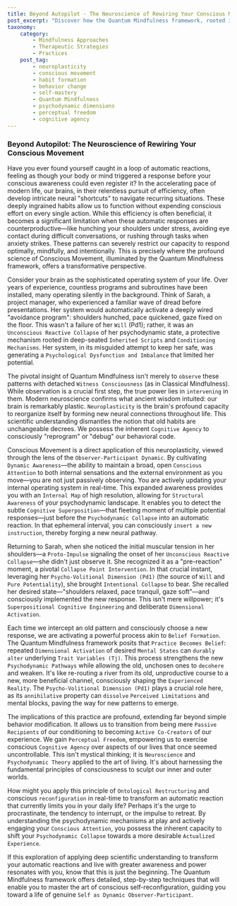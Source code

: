 ```yaml
---
title: Beyond Autopilot - The Neuroscience of Rewiring Your Conscious Movement
post_excerpt: "Discover how the Quantum Mindfulness framework, rooted in neuroplasticity, empowers you to break free from automatic reactions. Learn to leverage 'dynamic awareness' and 'intentional collapse' to reprogram deeply ingrained behavioral patterns and actively co-create your experienced reality."
taxonomy:
    category:
        - Mindfulness Approaches
        - Therapeutic Strategies
        - Practices
    post_tag:
        - neuroplasticity
        - conscious movement
        - habit formation
        - behavior change
        - self-mastery
        - Quantum Mindfulness
        - psychodynamic dimensions
        - perceptual freedom
        - cognitive agency
---
```

### Beyond Autopilot: The Neuroscience of Rewiring Your Conscious Movement

Have you ever found yourself caught in a loop of automatic reactions, feeling as though your body or mind triggered a response before your conscious awareness could even register it? In the accelerating pace of modern life, our brains, in their relentless pursuit of efficiency, often develop intricate neural "shortcuts" to navigate recurring situations. These deeply ingrained habits allow us to function without expending conscious effort on every single action. While this efficiency is often beneficial, it becomes a significant limitation when these automatic responses are counterproductive—like hunching your shoulders under stress, avoiding eye contact during difficult conversations, or rushing through tasks when anxiety strikes. These patterns can severely restrict our capacity to respond optimally, mindfully, and intentionally. This is precisely where the profound science of Conscious Movement, illuminated by the Quantum Mindfulness framework, offers a transformative perspective.

Consider your brain as the sophisticated operating system of your life. Over years of experience, countless programs and subroutines have been installed, many operating silently in the background. Think of Sarah, a project manager, who experienced a familiar wave of dread before presentations. Her system would automatically activate a deeply wired "avoidance program": shoulders hunched, pace quickened, gaze fixed on the floor. This wasn't a failure of her `Will` (Pd1); rather, it was an `Unconscious Reactive Collapse` of her psychodynamic state, a protective mechanism rooted in deep-seated `Inherited Scripts` and `Conditioning Mechanisms`. Her system, in its misguided attempt to keep her safe, was generating a `Psychological Dysfunction and Imbalance` that limited her potential.

The pivotal insight of Quantum Mindfulness isn't merely to `observe` these patterns with detached `Witness Consciousness` (as in Classical Mindfulness). While observation is a crucial first step, the true power lies in `intervening` in them. Modern neuroscience confirms what ancient wisdom intuited: our brain is remarkably plastic. `Neuroplasticity` is the brain's profound capacity to reorganize itself by forming new neural connections throughout life. This scientific understanding dismantles the notion that old habits are unchangeable decrees. We possess the inherent `Cognitive Agency` to consciously "reprogram" or "debug" our behavioral code.

Conscious Movement is a direct application of this neuroplasticity, viewed through the lens of the `Observer-Participant Dynamic`. By cultivating `Dynamic Awareness`—the ability to maintain a broad, open `Conscious Attention` to both internal sensations and the external environment as you move—you are not just passively observing. You are actively updating your internal operating system in real-time. This expanded awareness provides you with an `Internal Map` of high resolution, allowing for `Structural Awareness` of your psychodynamic landscape. It enables you to detect the subtle `Cognitive Superposition`—that fleeting moment of multiple potential responses—just before the `Psychodynamic Collapse` into an automatic reaction. In that ephemeral interval, you can consciously `insert a new instruction`, thereby forging a new neural pathway.

Returning to Sarah, when she noticed the initial muscular tension in her shoulders—a `Proto-Impulse` signaling the onset of her `Unconscious Reactive Collapse`—she didn't just observe it. She recognized it as a "pre-reaction" moment, a pivotal `Collapse Point Intervention`. In that crucial instant, leveraging her `Psycho-Volitional Dimension (Pd1)` (the source of `Will` and `Pure Potentiality`), she brought `Intentional Collapse` to bear. She recalled her desired state—"shoulders relaxed, pace tranquil, gaze soft"—and consciously implemented the new response. This isn't mere willpower; it's `Superpositional Cognitive Engineering` and deliberate `Dimensional Activation`.

Each time we intercept an old pattern and consciously choose a new response, we are activating a powerful process akin to `Belief Formation`. The Quantum Mindfulness framework posits that `Practice Becomes Belief`: repeated `Dimensional Activation` of desired `Mental States` can `durably alter` underlying `Trait Variables (Tj)`. This process strengthens the new `Psychodynamic Pathways` while allowing the old, unchosen ones to `decohere` and weaken. It's like re-routing a river from its old, unproductive course to a new, more beneficial channel, consciously shaping the `Experienced Reality`. The `Psycho-Volitional Dimension (Pd1)` plays a crucial role here, as its `annihilative` property can `dissolve` `Perceived Limitations` and mental blocks, paving the way for new patterns to emerge.

The implications of this practice are profound, extending far beyond simple behavior modification. It allows us to transition from being mere `Passive Recipients` of our conditioning to becoming `Active Co-Creators` of our experience. We gain `Perceptual Freedom`, empowering us to exercise conscious `Cognitive Agency` over aspects of our lives that once seemed uncontrollable. This isn't mystical thinking; it is `Neuroscience` and `Psychodynamic Theory` applied to the art of living. It's about harnessing the fundamental principles of consciousness to sculpt our inner and outer worlds.

How might you apply this principle of `Ontological Restructuring` and conscious `reconfiguration` in real-time to transform an automatic reaction that currently limits you in your daily life? Perhaps it's the urge to procrastinate, the tendency to interrupt, or the impulse to retreat. By understanding the psychodynamic mechanisms at play and actively engaging your `Conscious Attention`, you possess the inherent capacity to shift your `Psychodynamic Collapse` towards a more desirable `Actualized Experience`.

If this exploration of applying deep scientific understanding to transform your automatic reactions and live with greater awareness and power resonates with you, know that this is just the beginning. The Quantum Mindfulness framework offers detailed, step-by-step techniques that will enable you to master the art of conscious self-reconfiguration, guiding you toward a life of genuine `Self as Dynamic Observer-Participant`.